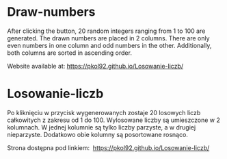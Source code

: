 # Draw-numbers
After clicking the button, 20 random integers ranging from 1 to 100 are generated. 
The drawn numbers are placed in 2 columns. 
There are only even numbers in one column and odd numbers in the other. 
Additionally, both columns are sorted in ascending order.

Website available at: https://pkol92.github.io/Losowanie-liczb/

# Losowanie-liczb
Po kliknięciu w przycisk wygenerowanych zostaje 20
losowych liczb całkowitych z zakresu od 1 do 100. Wylosowane liczby są umieszczone w 2 kolumnach.
W jednej kolumnie są tylko liczby parzyste, a w drugiej nieparzyste. 
Dodatkowo obie kolumny są posortowane rosnąco.

Strona dostępna pod linkiem:  https://pkol92.github.io/Losowanie-liczb/
